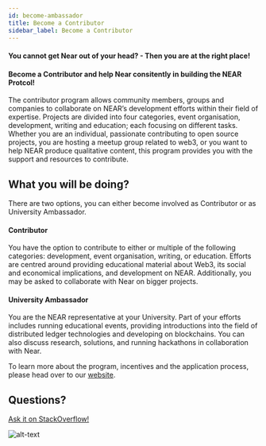 ```yaml
---
id: become-ambassador
title: Become a Contributor
sidebar_label: Become a Contributor
---
```


#### You cannot get Near out of your head? - Then you are at the right place!
#### Become a Contributor and help Near consitently in building the NEAR Protcol!

The contributor program allows community members, groups and companies to collaborate on NEAR’s development efforts within their field of expertise. Projects are divided into four categories, event organisation, development, writing and education; each focusing on different tasks. Whether you are an individual, passionate contributing to open source projects, you are hosting a meetup group related to web3, or you want to help NEAR produce qualitative content, this program provides you with the support and resources to contribute.

## What you will be doing?

There are two options, you can either become involved as Contributor or as University Ambassador.

#### Contributor
You have the option to contribute to either or multiple of the following categories: development, event organisation, writing, or education. Efforts are centred around providing educational material about Web3, its social and economical implications, and development on NEAR. Additionally, you may be asked to collaborate with Near on bigger projects.

#### University Ambassador 
You are the NEAR representative at your University. Part of your efforts includes running educational events, providing introductions into the field of distributed ledger technologies and developing on blockchains. You can also discuss research, solutions, and running hackathons in collaboration with Near. 

To learn more about the program, incentives and the application process, please head over to our [website](https://near.org/contributor/). 

## Questions?

><a href="https://stackoverflow.com/questions/tagged/nearprotocol">
  <h8>Ask it on StackOverflow!</h8></a>

![alt-text](assets/header.svg)
